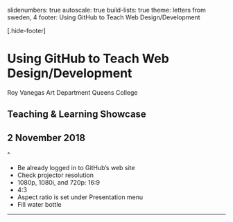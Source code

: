slidenumbers: true
autoscale: true
build-lists: true
theme: letters from sweden, 4
footer: Using GitHub to Teach Web Design/Development

[.hide-footer]

# Using GitHub to Teach Web Design/Development

Roy Vanegas
Art Department
Queens College

## Teaching & Learning Showcase
## 2 November 2018

^
* Be already logged in to GitHub’s web site
* Check projector resolution
* 1080p, 1080i, and 720p: 16:9
* 4:3
* Aspect ratio is set under Presentation menu
* Fill water bottle

---

